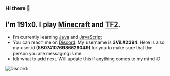 ### Hi there 👋

## I'm 191x0. I play [Minecraft](https://www.minecraft.net/) and [TF2](https://www.teamfortress.com/).

- I’m currently learning [Java](https://www.java.com/en/) and [JavaScript](https://www.javascript.com/)
- You can reach me on [Discord](https://www.discord.com/). My username is **3ViL#2394**. Here is also my user id __**(580741076986626049)**__ for you to make sure that the person you are messaging is me.
- Idk what to add next. Will update this if anything comes to my mind :D

![Discord: ](https://discord-readme-badge.vercel.app/api?id=580741076986626049)
